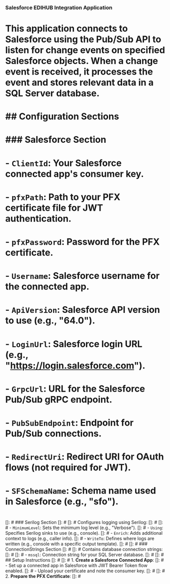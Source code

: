 ### Salesforce EDIHUB Integration Application
#
# This application connects to Salesforce using the Pub/Sub API to listen for change events on specified Salesforce objects. When a change event is received, it processes the event and stores relevant data in a SQL Server database.
# 
# ## Configuration Sections
# 
# ### Salesforce Section
# 
# - `ClientId`: Your Salesforce connected app's consumer key.
# - `pfxPath`: Path to your PFX certificate file for JWT authentication.
# - `pfxPassword`: Password for the PFX certificate.
# - `Username`: Salesforce username for the connected app.
# - `ApiVersion`: Salesforce API version to use (e.g., "64.0").
# - `LoginUrl`: Salesforce login URL (e.g., "https://login.salesforce.com").
# - `GrpcUrl`: URL for the Salesforce Pub/Sub gRPC endpoint.
# - `PubSubEndpoint`: Endpoint for Pub/Sub connections.
# - `RedirectUri`: Redirect URI for OAuth flows (not required for JWT).
# - `SFSchemaName`: Schema name used in Salesforce (e.g., "sfo").
# 
[]: # ### Serilog Section
[]: # 
[]: # Configures logging using Serilog:
[]: # 
[]: # - `MinimumLevel`: Sets the minimum log level (e.g., "Verbose").
[]: # - `Using`: Specifies Serilog sinks to use (e.g., console).
[]: # - `Enrich`: Adds additional context to logs (e.g., caller info).
[]: # - `WriteTo`: Defines where logs are written (e.g., console with a specific output template).
[]: # 
[]: # ### ConnectionStrings Section
[]: # 
[]: # Contains database connection strings:
[]: # 
[]: # - `mssql`: Connection string for your SQL Server database.
[]: # 
[]: # ## Setup Instructions
[]: # 
[]: # 1. **Create a Salesforce Connected App**:
[]: #    - Set up a connected app in Salesforce with JWT Bearer Token flow enabled.
[]: #    - Upload your certificate and note the consumer key.
[]: # 
[]: # 2. **Prepare the PFX Certificate**:
[]: #

